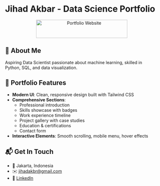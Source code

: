 # Jihad Akbar - Data Science Portfolio

<p align="center">
  <a href="https://jihadakbr.github.io">
    <img src="https://img.shields.io/badge/🔗_Portfolio_Website-4285F4?style=for-the-badge" width="300" height="60" alt="Portfolio Website"/>
  </a>
</p>

## 👋 About Me
Aspiring Data Scientist passionate about machine learning, skilled in Python, SQL, and data visualization.

## 🌟 Portfolio Features
- **Modern UI**: Clean, responsive design built with Tailwind CSS
- **Comprehensive Sections**:
  - Professional introduction
  - Skills showcase with badges
  - Work experience timeline
  - Project gallery with case studies
  - Education & certifications
  - Contact form
- **Interactive Elements**: Smooth scrolling, mobile menu, hover effects

## 📬 Get In Touch
- 📍 Jakarta, Indonesia
- ✉️ jihadakbr@gmail.com
- 🔗 [LinkedIn](https://linkedin.com/in/jihadakbr)